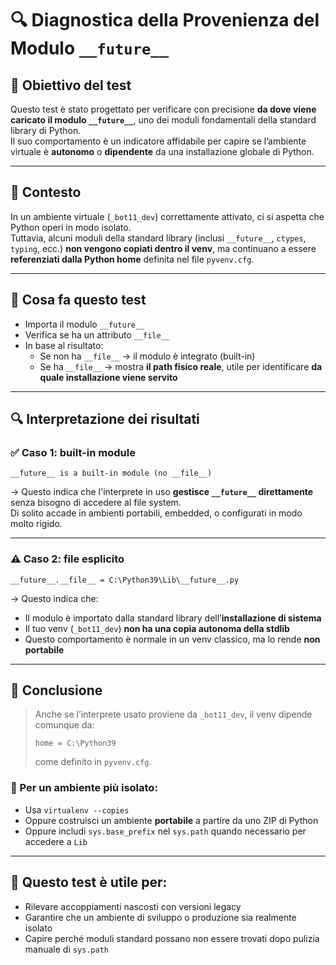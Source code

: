 # 🔍 Diagnostica della Provenienza del Modulo `__future__`

## 🎯 Obiettivo del test

Questo test è stato progettato per verificare con precisione **da dove viene caricato il modulo `__future__`**, uno dei moduli fondamentali della standard library di Python.  
Il suo comportamento è un indicatore affidabile per capire se l’ambiente virtuale è **autonomo** o **dipendente** da una installazione globale di Python.

---

## 🧠 Contesto

In un ambiente virtuale (`_bot11_dev`) correttamente attivato, ci si aspetta che Python operi in modo isolato.  
Tuttavia, alcuni moduli della standard library (inclusi `__future__`, `ctypes`, `typing`, ecc.) **non vengono copiati dentro il venv**, ma continuano a essere **referenziati dalla Python home** definita nel file `pyvenv.cfg`.

---

## 🧪 Cosa fa questo test

- Importa il modulo `__future__`
- Verifica se ha un attributo `__file__`
- In base al risultato:
  - Se non ha `__file__` → il modulo è integrato (built-in)
  - Se ha `__file__` → mostra **il path fisico reale**, utile per identificare **da quale installazione viene servito**

---

## 🔍 Interpretazione dei risultati

### ✅ Caso 1: built-in module

```
__future__ is a built-in module (no __file__)
```

→ Questo indica che l'interprete in uso **gestisce `__future__` direttamente** senza bisogno di accedere al file system.  
Di solito accade in ambienti portabili, embedded, o configurati in modo molto rigido.

---

### ⚠️ Caso 2: file esplicito

```
__future__.__file__ = C:\Python39\Lib\__future__.py
```

→ Questo indica che:
- Il modulo è importato dalla standard library dell’**installazione di sistema**
- Il tuo venv (`_bot11_dev`) **non ha una copia autonoma della stdlib**
- Questo comportamento è normale in un venv classico, ma lo rende **non portabile**

---

## 🧩 Conclusione

> Anche se l’interprete usato proviene da `_bot11_dev`, il venv dipende comunque da:
> ```
> home = C:\Python39
> ```
> come definito in `pyvenv.cfg`.

### 🔐 Per un ambiente più isolato:
- Usa `virtualenv --copies`
- Oppure costruisci un ambiente **portabile** a partire da uno ZIP di Python
- Oppure includi `sys.base_prefix` nel `sys.path` quando necessario per accedere a `Lib`

---

## 📌 Questo test è utile per:

- Rilevare accoppiamenti nascosti con versioni legacy
- Garantire che un ambiente di sviluppo o produzione sia realmente isolato
- Capire perché moduli standard possano non essere trovati dopo pulizia manuale di `sys.path`